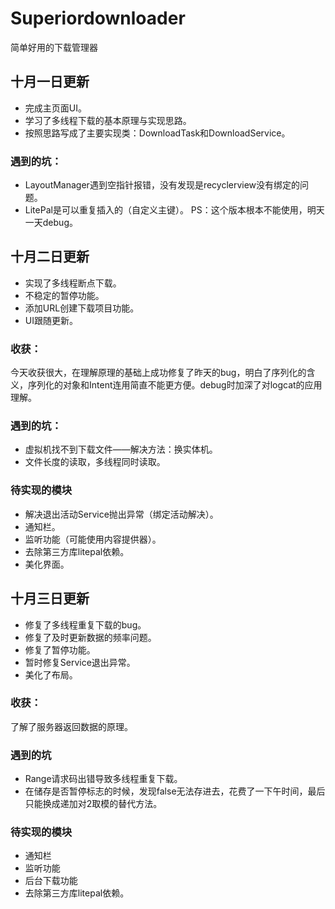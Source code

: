# Superiordownloader
简单好用的下载管理器

## 十月一日更新
* 完成主页面UI。
* 学习了多线程下载的基本原理与实现思路。
* 按照思路写成了主要实现类：DownloadTask和DownloadService。
### 遇到的坑：
* LayoutManager遇到空指针报错，没有发现是recyclerview没有绑定的问题。
* LitePal是可以重复插入的（自定义主键）。
PS：这个版本根本不能使用，明天一天debug。

## 十月二日更新
* 实现了多线程断点下载。
* 不稳定的暂停功能。
* 添加URL创建下载项目功能。
* UI跟随更新。
### 收获：
 今天收获很大，在理解原理的基础上成功修复了昨天的bug，明白了序列化的含义，序列化的对象和Intent连用简直不能更方便。debug时加深了对logcat的应用理解。
### 遇到的坑：
* 虚拟机找不到下载文件——解决方法：换实体机。
* 文件长度的读取，多线程同时读取。
### 待实现的模块
* 解决退出活动Service抛出异常（绑定活动解决）。
* 通知栏。
* 监听功能（可能使用内容提供器）。
* 去除第三方库litepal依赖。
* 美化界面。

## 十月三日更新
* 修复了多线程重复下载的bug。
* 修复了及时更新数据的频率问题。
* 修复了暂停功能。
* 暂时修复Service退出异常。
* 美化了布局。
### 收获：
了解了服务器返回数据的原理。
### 遇到的坑
* Range请求码出错导致多线程重复下载。
* 在储存是否暂停标志的时候，发现false无法存进去，花费了一下午时间，最后只能换成递加对2取模的替代方法。
### 待实现的模块
* 通知栏
* 监听功能
* 后台下载功能
* 去除第三方库litepal依赖。
